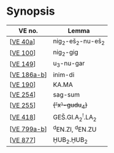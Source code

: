 # Synopsis

| VE no.        | Lemma                                            |
| ------------- | ------------------------------------------------ |
| [[VE 40a]]    | nig<sub>2</sub>-eš<sub>2</sub>-nu-eš<sub>2</sub> |
| [[VE 100]]    | nig<sub>2</sub>-gig                              |
| [[VE 149]]    | u<sub>3</sub>-nu-gar                             |
| [[VE 186a-b]] | inim-di                                          |
| [[VE 190]]    | KA.MA                                            |
| [[VE 254]]    | sag-sum                                          |
| [[VE 255]]    | ~~{⸢x⸣-gudu<sub>4</sub>}~~ |
| [[VE 418]]    | GEŠ.GI.A<sub>2</sub><sup>!</sup>.LA<sub>2</sub>  |
| [[VE 799a-b]] | <sup>d</sup>EN.ZI, <sup>d</sup>EN.ZU             |
| [[VE 877]]    | ḪUB<sub>2</sub>.ḪUB<sub>2</sub>                  |


[//begin]: # "Autogenerated link references for markdown compatibility"
[VE 40a]: <VE 40a> "VE 40a"
[VE 100]: <VE 100> "VE 100"
[VE 149]: <VE 149> "VE 149"
[VE 186a-b]: <VE 186a-b> "VE 186a-b"
[VE 190]: <VE 190> "VE 190"
[VE 254]: <VE 254> "VE 254"
[VE 255]: <VE 255> "VE 255"
[VE 418]: <VE 418> "VE 418"
[VE 799a-b]: <VE 799a-b> "VE 799a-b"
[VE 877]: <VE 877> "VE 877"
[//end]: # "Autogenerated link references"